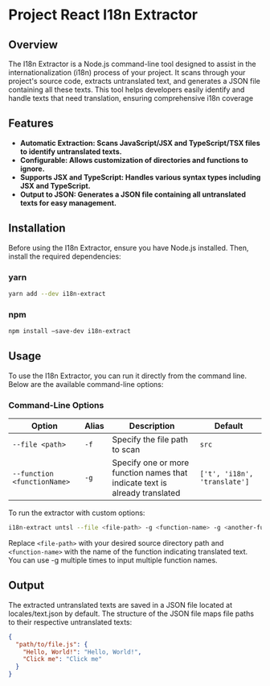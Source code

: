 # Project React I18n Extractor

## Overview

The I18n Extractor is a Node.js command-line tool designed to assist in the internationalization (i18n) process of your project. It scans through your project's source code, extracts untranslated text, and generates a JSON file containing all these texts. This tool helps developers easily identify and handle texts that need translation, ensuring comprehensive i18n coverage

## Features

- **Automatic Extraction: Scans JavaScript/JSX and TypeScript/TSX files to identify untranslated texts.**
- **Configurable: Allows customization of directories and functions to ignore.**
- **Supports JSX and TypeScript: Handles various syntax types including JSX and TypeScript.**
- **Output to JSON: Generates a JSON file containing all untranslated texts for easy management.**

## Installation

Before using the I18n Extractor, ensure you have Node.js installed. Then, install the required dependencies:

### yarn
```bash
yarn add --dev i18n-extract
```

### npm
```bash
npm install –save-dev i18n-extract
```

## Usage
To use the I18n Extractor, you can run it directly from the command line. Below are the available command-line options:

### Command-Line Options

| Option      | Alias | Description | Default |
| ----------- | ----- | ----------- | ------- |
| `--file <path>`| `-f`|Specify the file path to scan|`src`|
| `--function <functionName>`| `-g`|Specify one or more function names that indicate text is already translated|`['t', 'i18n', 'translate']`|

To run the extractor with custom options:
```bash
i18n-extract untsl --file <file-path> -g <function-name> -g <another-function-name>
```
Replace `<file-path>` with your desired source directory path and `<function-name>` with the name of the function indicating translated text. You can use -g multiple times to input multiple function names.


## Output

The extracted untranslated texts are saved in a JSON file located at locales/text.json by default. The structure of the JSON file maps file paths to their respective untranslated texts:

```json
{
  "path/to/file.js": {
    "Hello, World!": "Hello, World!",
    "Click me": "Click me"
  }
}
```
